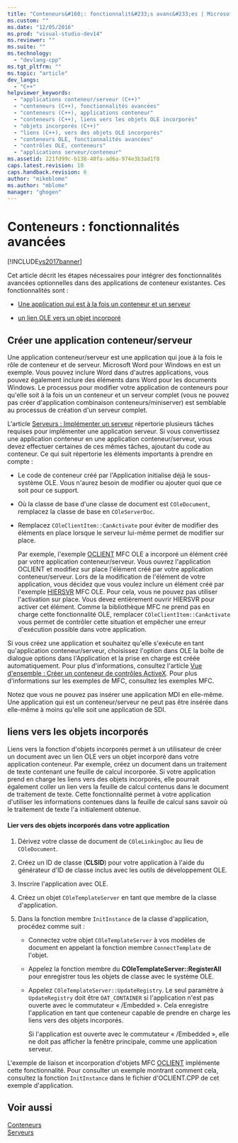 ```yaml
---
title: "Conteneurs&#160;: fonctionnalit&#233;s avanc&#233;es | Microsoft Docs"
ms.custom: ""
ms.date: "12/05/2016"
ms.prod: "visual-studio-dev14"
ms.reviewer: ""
ms.suite: ""
ms.technology: 
  - "devlang-cpp"
ms.tgt_pltfrm: ""
ms.topic: "article"
dev_langs: 
  - "C++"
helpviewer_keywords: 
  - "applications conteneur/serveur (C++)"
  - "conteneurs (C++), fonctionnalités avancées"
  - "conteneurs (C++), applications conteneur"
  - "conteneurs (C++), liens vers les objets OLE incorporés"
  - "objets incorporés (C++)"
  - "liens (C++), vers des objets OLE incorporés"
  - "conteneurs OLE, fonctionnalités avancées"
  - "contrôles OLE, conteneurs"
  - "applications serveur/conteneur"
ms.assetid: 221fd99c-b138-40fa-ad6a-974e3b3ad1f8
caps.latest.revision: 10
caps.handback.revision: 6
author: "mikeblome"
ms.author: "mblome"
manager: "ghogen"
---
```

# Conteneurs&#160;: fonctionnalit&#233;s avanc&#233;es
[!INCLUDE[vs2017banner](../assembler/inline/includes/vs2017banner.md)]

Cet article décrit les étapes nécessaires pour intégrer des fonctionnalités avancées optionnelles dans des applications de conteneur existantes.  Ces fonctionnalités sont :  
  
-   [Une application qui est à la fois un conteneur et un serveur](#_core_creating_a_container.2f.server_application)  
  
-   [un lien OLE vers un objet incorporé](#_core_links_to_embedded_objects)  
  
##  <a name="_core_creating_a_container.2f.server_application"></a> Créer une application conteneur\/serveur  
 Une application conteneur\/serveur est une application qui joue à la fois le rôle de conteneur et de serveur.  Microsoft Word pour Windows en est un exemple.  Vous pouvez inclure Word dans d'autres applications, vous pouvez également inclure des éléments dans Word pour les documents Windows.  Le processus pour modifier votre application de conteneurs pour qu'elle soit à la fois un un conteneur et un serveur complet \(vous ne pouvez pas créer d'application combinaison conteneurs\/miniserver\) est semblable au processus de création d'un serveur complet.  
  
 L'article [Serveurs : Implémenter un serveur](../mfc/servers-implementing-a-server.md) répertorie plusieurs tâches requises pour implémenter une application serveur.  Si vous convertissez une application conteneur en une application conteneur\/serveur, vous devez effectuer certaines de ces mêmes tâches, ajoutant du code au conteneur.  Ce qui suit répertorie les éléments importants à prendre en compte :  
  
-   Le code de conteneur créé par l'Application initialise déjà le sous\-système OLE.  Vous n'aurez besoin de modifier ou ajouter quoi que ce soit pour ce support.  
  
-   Où la classe de base d'une classe de document est `COleDocument`, remplacez la classe de base en `COleServerDoc`.  
  
-   Remplacez `COleClientItem::CanActivate` pour éviter de modifier des éléments en place lorsque le serveur lui\-même permet de modifier sur place.  
  
     Par exemple, l'exemple [OCLIENT](../top/visual-cpp-samples.md) MFC OLE a incorporé un élément créé par votre application conteneur\/serveur.  Vous ouvrez l'application OCLIENT et modifiez sur place l'élément créé par votre application conteneur\/serveur.  Lors de la modification de l'élément de votre application, vous décidez que vous voulez inclure un élément créé par l'exemple [HIERSVR](../top/visual-cpp-samples.md) MFC OLE.  Pour cela, vous ne pouvez pas utiliser l'activation sur place.  Vous devez entièrement ouvrir HIERSVR pour activer cet élément.  Comme la bibliothèque MFC ne prend pas en charge cette fonctionnalité OLE, remplacer `COleClientItem::CanActivate` vous permet de contrôler cette situation et empêcher une erreur d'exécution possible dans votre application.  
  
 Si vous créez une application et souhaitez qu'elle s'exécute en tant qu'application conteneur\/serveur, choisissez l'option dans OLE la boîte de dialogue options dans l'Application et la prise en charge est créée automatiquement.  Pour plus d'informations, consultez l'article [Vue d'ensemble : Créer un conteneur de contrôles ActiveX](../mfc/reference/creating-an-mfc-activex-control-container.md).  Pour plus d'informations sur les exemples de MFC, consultez les exemples MFC.  
  
 Notez que vous ne pouvez pas insérer une application MDI en elle\-même.  Une application qui est un conteneur\/serveur ne peut pas être insérée dans elle\-même à moins qu'elle soit une application de SDI.  
  
##  <a name="_core_links_to_embedded_objects"></a> liens vers les objets incorporés  
 Liens vers la fonction d'objets incorporés permet à un utilisateur de créer un document avec un lien OLE vers un objet incorporé dans votre application conteneur.  Par exemple, créez un document dans un traitement de texte contenant une feuille de calcul incorporée.  Si votre application prend en charge les liens vers des objets incorporés, elle pourrait également coller un lien vers la feuille de calcul contenus dans le document de traitement de texte.  Cette fonctionnalité permet à votre application d'utiliser les informations contenues dans la feuille de calcul sans savoir où le traitement de texte l'a initialement obtenue.  
  
#### Lier vers des objets incorporés dans votre application  
  
1.  Dérivez votre classe de document de `COleLinkingDoc` au lieu de `COleDocument`.  
  
2.  Créez un ID de classe \(**CLSID**\) pour votre application à l'aide du générateur d'ID de classe inclus avec les outils de développement OLE.  
  
3.  Inscrire l'application avec OLE.  
  
4.  Créez un objet `COleTemplateServer` en tant que membre de la classe d'application.  
  
5.  Dans la fonction membre `InitInstance` de la classe d'application, procédez comme suit :  
  
    -   Connectez votre objet `COleTemplateServer` à vos modèles de document en appelant la fonction membre `ConnectTemplate` de l'objet.  
  
    -   Appelez la fonction membre du **COleTemplateServer::RegisterAll** pour enregistrer tous les objets de classe avec le système OLE.  
  
    -   Appelez `COleTemplateServer::UpdateRegistry`.  Le seul paramètre à `UpdateRegistry` doit être `OAT_CONTAINER` si l'application n'est pas ouverte avec le commutateur « \/Embedded ».  Cela enregistre l'application en tant que conteneur capable de prendre en charge les liens vers des objets incorporés.  
  
         Si l'application est ouverte avec le commutateur « \/Embedded », elle ne doit pas afficher la fenêtre principale, comme une application serveur.  
  
 L'exemple de liaison et incorporation d'objets MFC [OCLIENT](../top/visual-cpp-samples.md) implémente cette fonctionnalité.  Pour consulter un exemple montrant comment cela, consultez la fonction `InitInstance` dans le fichier d'OCLIENT.CPP de cet exemple d'application.  
  
## Voir aussi  
 [Conteneurs](../mfc/containers.md)   
 [Serveurs](../mfc/servers.md)